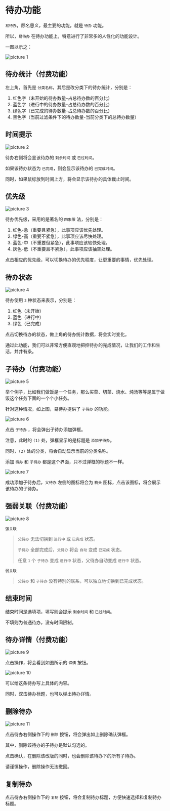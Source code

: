 # 待办功能

`易待办`，顾名思义，最主要的功能，就是 `待办` 功能。

所以，`易待办` 在待办功能上，特意进行了非常多的人性化的功能设计。

一图以示之：

![picture 1](https://static.yicode.tech/images/202306/20230622212606.png)

## 待办统计（付费功能）

左上角，首先是 `分类名称`，其后是改分类下的待办统计，分别是：

1. 红色字（未开始的待办数量-占总待办数的百分比）
2. 蓝色字（进行中的待办数量-占总待办数的百分比）
3. 绿色字（已完成的待办数量-占总待办数的百分比）
4. 黑色字（当前过滤条件下的待办数量-当前分类下的总待办数量）

## 时间提示

![picture 2](https://static.yicode.tech/images/202306/20230622214146.png)

待办右侧将会显该待办的 `剩余时间` 或 `已过时间`。

如果该待办状态为 `已完成`，则会显示该待办的 `已完成时间`。

同时，如果鼠标放到时间上方，将会显示该待办的具体截止时间。

## 优先级

![picture 3](https://static.yicode.tech/images/202306/20230622214435.png)

待办优先级，采用的是著名的 `四象限` 法，分别是：

1. 红色-急（重要且紧急），此事项应该优先处理。
2. 绿色-高（重要不紧急），此事项应该尽快处理。
3. 蓝色-中（不重要但紧急），此事项应该较快处理。
4. 灰色-低（不重要且不紧急），此事项应该抽空处理。

点击相应的优先级，可以切换待办的优先程度，让更重要的事情，优先处理。

## 待办状态

![picture 4](https://static.yicode.tech/images/202306/20230622231727.png)

待办使用 `3` 种状态来表示，分别是：

1. 红色（未开始）
2. 蓝色（进行中）
3. 绿色（已完成）

点击切换待办的状态，做上角的待办统计数据，将会实时变化。

通过此功能，我们可以非常方便直观地把控待办的完成情况，让我们的工作和生活，井井有条。

## 子待办（付费功能）

![picture 5](https://static.yicode.tech/images/202306/20230622235618.png)

举个例子，比如我们做饭是一个任务，那么买菜、切菜、烧水、炖汤等等是属于做饭这个任务下面的一个个小任务。

针对这种情况，如上图，易待办提供了 `子待办` 的功能。

![picture 6](https://static.yicode.tech/images/202306/20230623004148.png)

点击 `子待办` ，将会弹出子待办添加弹框。

注意，此时的 `(1)` 处，弹框显示的是标题是 `添加子待办`。

同时，`(2)` 处的分类，将会自动显示当前的分类名称。

添加 `待办` 和 `子待办` 都是这个界面，只不过弹框的标题不一样。

![picture 7](https://static.yicode.tech/images/202306/20230623004523.png)

成功添加子待办后，`父待办` 左侧的图标将会为 `箭头` 图标，点击该图标，将会展示该待办的子待办。

## 强弱关联（付费功能）

![picture 8](https://static.yicode.tech/images/202306/20230623082447.png)

`强关联`

> `父待办` 无法切换到 `进行中` 或 `已完成` 状态。
>
> `子待办` 全部完成后，`父待办` 将会 `自动` 变成 `已完成` 状态。
>
> 任意 `1` 个 `子待办` 变成 `进行中` 状态，父待办自动变成 `进行中` 状态。

`弱关联`

> `父待办` 和 `子待办` 没有特别的联系，可以独立地切换到已完成状态。

## 结束时间

结束时间是选填项，填写则会提示 `剩余时间` 和 `已过时间`。

不填则为普通待办，没有时间限制。

## 待办详情（付费功能）

![picture 9](https://static.yicode.tech/images/202306/20230623084804.png)

点击操作，将会看到如图所示的 `详情` 按钮。

![picture 10](https://static.yicode.tech/images/202306/20230623084953.png)

可以给这条待办写上具体的内容。

同时，双击待办标题，也可以弹出待办详情。

## 删除待办

![picture 11](https://static.yicode.tech/images/202306/20230623085130.png)

点击待办右侧操作下的 `删除` 按钮，将会弹出如上删除确认弹框。

其中，删除该待办的子待办是默认勾选的。

点击确认，在删除该改版的同时，也会删除该待办下的所有子待办。

请谨慎操作，删除操作无法撤回。

## 复制待办

点击待办右侧操作下的 `复制` 按钮，将会复制待办标题，方便快速选择和复制待办标题。
